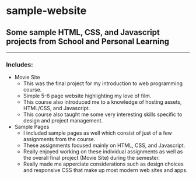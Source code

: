 # sample-website

## Some sample HTML, CSS, and Javascript projects from School and Personal Learning
---

### Includes:

* Movie Site 
    * This was the final project for my introduction to web programming course. 
    * Simple 5-6 page website highlighting my love of film. 
    * This course also introduced me to a knowledge of hosting assets, HTML/CSS, and Javascript. 
    * This course also taught me some very interesting skills specific to design and project management. 
* Sample Pages 
    * I included sample pages as well which consist of just of a few assignments from the course. 
    * These assignments focused mainly on HTML, CSS, and Javascript. 
    * Really enjoyed working on these individual assignments as well as the overall final project (Movie Site) during the semester. 
    * Really made me apperciate considerations such as design choices and responsive CSS that make up most modern web sites and apps. 
